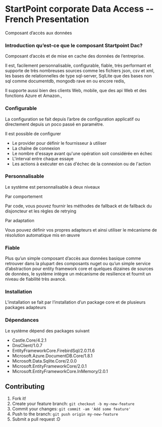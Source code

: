 # StartPoint corporate Data Access -- French Presentation

Composant  d’accès aux données 

### Introduction qu’est-ce que le composant Startpoint Dac?  

Composant d’accès et de mise en cache des données de l’entreprise. 

Il est, facilement personnalisable, configurable, fiable, très performant et supporte de très nombreuses sources comme les fichiers json, csv et xml, les bases de relationnelles de type sql-server, SqlLite que des bases non sql comme documentdb, mongodb rave en ou encore redis,  

Il supporte aussi bien des clients Web, mobile, que des api Web et des fonctions Azure et Amazon.,  

### Configurable 

La  configuration se fait depuis l’arbre de configuration applicatif ou directement depuis un poco passé en paramétre. 

Il est possible de configurer 

- Le provider pour définir le fournisseur à utiliser
- La chaîne de connexion 
- Le nombre d'essaye avant qu'une opération soit considérée en échec
- L'interval entre chaque essaye
- Les actions à exécuter en cas d'échec de la connexion ou de l'action

### Personnalisable  

Le système est personnalisable à deux niveaux  

Par comportement  

Par code, vous pouvez fournir les méthodes de fallback et de fallback du disjoncteur et les règles de retrying

Par adaptation  

Vous pouvez définir vos propres adapteurs et ainsi utiliser le mécanisme de résolution automatique mis en œuvre  

### Fiable 

Plus qu’un simple composant d’accès aux données basique comme retrouver dans la plupart des composants nuget ou qu’un simple service d’abstraction pour entity framework core et quelques dizaines de sources de données, le système intègre un mécanisme de resilience et fournit un niveau de fiabilité très avancé.  

### Installation  

L’installation se fait par l’installation d’un package core et de plusieurs packages adapteurs 

### Dépendances 

Le système dépend des packages suivant 

- Castle.Core/4.2.1
- DnsClient/1.0.7
- EntityFrameworkCore.FirebirdSql/2.0.11.6
- Microsoft.Azure.DocumentDB.Core/1.8.1
- Microsoft.Data.Sqlite.Core/2.0.0
- Microsoft.EntityFrameworkCore/2.0.1
- Microsoft.EntityFrameworkCore.InMemory/2.0.1

## Contributing

1. Fork it!
2. Create your feature branch: `git checkout -b my-new-feature`
3. Commit your changes: `git commit -am 'Add some feature'`
4. Push to the branch: `git push origin my-new-feature`
5. Submit a pull request :D
